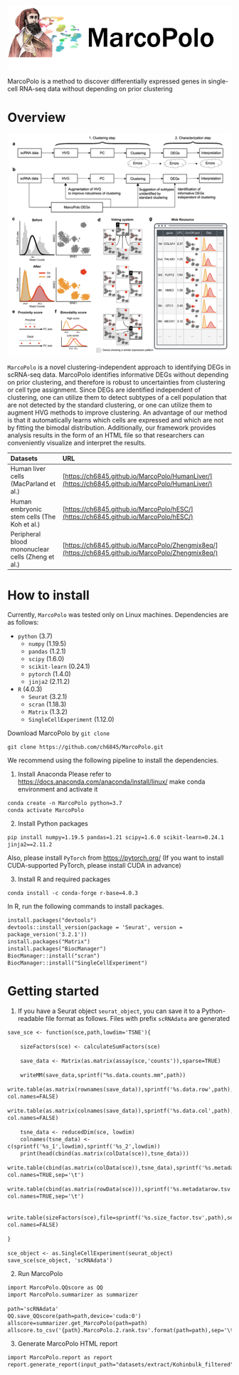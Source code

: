 

![MarcoPolo](github_images/mp.png)

MarcoPolo is a method to discover differentially expressed genes in single-cell RNA-seq data without depending on prior clustering



# Overview


<img src="github_images/overview.png" width="700">


`MarcoPolo` is a novel clustering-independent approach to identifying DEGs in scRNA-seq data. MarcoPolo identifies informative DEGs without depending on prior clustering, and therefore is robust to uncertainties from clustering or cell type assignment. Since DEGs are identified independent of clustering, one can utilize them to detect subtypes of a cell population that are not detected by the standard clustering, or one can utilize them to augment HVG methods to improve clustering. An advantage of our method is that it automatically learns which cells are expressed and which are not by fitting the bimodal distribution. Additionally, our framework provides analysis results in the form of an HTML file so that researchers can conveniently visualize and interpret the results.

|Datasets|URL|
|:---|:---|
|Human liver cells (MacParland et al.)|[https://ch6845.github.io/MarcoPolo/HumanLiver/](https://ch6845.github.io/MarcoPolo/HumanLiver/)|
|Human embryonic stem cells (The Koh et al.)|[https://ch6845.github.io/MarcoPolo/hESC/](https://ch6845.github.io/MarcoPolo/hESC/)|
|Peripheral blood mononuclear cells (Zheng et al.)|[https://ch6845.github.io/MarcoPolo/Zhengmix8eq/](https://ch6845.github.io/MarcoPolo/Zhengmix8eq/)|

# How to install

Currently, `MarcoPolo` was tested only on Linux machines.
Dependencies are as follows:
* `python` (3.7)
    * `numpy` (1.19.5)
    * `pandas` (1.2.1)
    * `scipy` (1.6.0)
    * `scikit-learn` (0.24.1)
    * `pytorch` (1.4.0)
    * `jinja2` (2.11.2)
* `R` (4.0.3)
    * `Seurat` (3.2.1)
    * `scran` (1.18.3)
    * `Matrix` (1.3.2)
    * `SingleCellExperiment` (1.12.0)

Download MarcoPolo by `git clone`
```
git clone https://github.com/ch6845/MarcoPolo.git
```

We recommend using the following pipeline to install the dependencies.

1. Install Anaconda
Please refer to https://docs.anaconda.com/anaconda/install/linux/
make conda environment and activate it
```
conda create -n MarcoPolo python=3.7
conda activate MarcoPolo
```

2. Install Python packages
```
pip install numpy=1.19.5 pandas=1.21 scipy=1.6.0 scikit-learn=0.24.1 jinja2==2.11.2
```
Also, please install `PyTorch` from https://pytorch.org/ (If you want to install CUDA-supported PyTorch, please install CUDA in advance)

3. Install R and required packages
```
conda install -c conda-forge r-base=4.0.3
```
In R, run the following commands to install packages.
```
install.packages("devtools")
devtools::install_version(package = 'Seurat', version = package_version('3.2.1'))
install.packages("Matrix")
install.packages("BiocManager")
BiocManager::install("scran")
BiocManager::install("SingleCellExperiment")
```

# Getting started

1. If you have a Seurat object `seurat_object`, you can save it to a Python-readable file format as follows. Files with prefix `scRNAdata` are generated

```
save_sce <- function(sce,path,lowdim='TSNE'){
    
    sizeFactors(sce) <- calculateSumFactors(sce)
    
    save_data <- Matrix(as.matrix(assay(sce,'counts')),sparse=TRUE)
    
    writeMM(save_data,sprintf("%s.data.counts.mm",path))
    write.table(as.matrix(rownames(save_data)),sprintf('%s.data.row',path),row.names=FALSE, col.names=FALSE)
    write.table(as.matrix(colnames(save_data)),sprintf('%s.data.col',path),row.names=FALSE, col.names=FALSE)
    
    tsne_data <- reducedDim(sce, lowdim)
    colnames(tsne_data) <- c(sprintf('%s_1',lowdim),sprintf('%s_2',lowdim))
    print(head(cbind(as.matrix(colData(sce)),tsne_data)))
    write.table(cbind(as.matrix(colData(sce)),tsne_data),sprintf('%s.metadatacol.tsv',path),row.names=TRUE, col.names=TRUE,sep='\t')    
    write.table(cbind(as.matrix(rowData(sce))),sprintf('%s.metadatarow.tsv',path),row.names=TRUE, col.names=TRUE,sep='\t')    
    
    write.table(sizeFactors(sce),file=sprintf('%s.size_factor.tsv',path),sep='\t',row.names=FALSE, col.names=FALSE)    

}

sce_object <- as.SingleCellExperiment(seurat_object)
save_sce(sce_object, 'scRNAdata')

```

2. Run MarcoPolo
```
import MarcoPolo.QQscore as QQ
import MarcoPolo.summarizer as summarizer

path='scRNAdata'
QQ.save_QQscore(path=path,device='cuda:0')
allscore=summarizer.get_MarcoPolo(path=path)
allscore.to_csv('{path}.MarcoPolo.2.rank.tsv'.format(path=path),sep='\t')  
```

3. Generate MarcoPolo HTML report
```
import MarcoPolo.report as report
report.generate_report(input_path="datasets/extract/Kohinbulk_filtered",output_path="docs/hESC")
```
